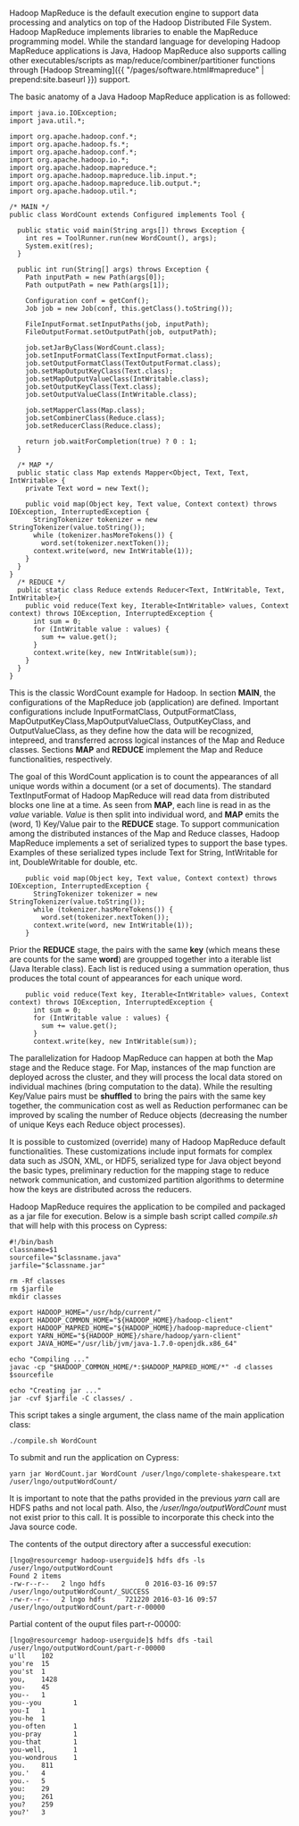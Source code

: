 Hadoop MapReduce is the default execution engine to support data processing and analytics on top of the Hadoop Distributed File System. Hadoop MapReduce implements libraries to enable the MapReduce programming model. While the standard language for developing Hadoop MapReduce applications is Java, Hadoop MapReduce also supports calling other executables/scripts as map/reduce/combiner/partitioner functions through [Hadoop Streaming]({{ "/pages/software.html#mapreduce" | prepend:site.baseurl }}) support. 

The basic anatomy of a Java Hadoop MapReduce application is as followed:

    import java.io.IOException;
    import java.util.*;

    import org.apache.hadoop.conf.*;
    import org.apache.hadoop.fs.*;
    import org.apache.hadoop.conf.*;
    import org.apache.hadoop.io.*;
    import org.apache.hadoop.mapreduce.*;
    import org.apache.hadoop.mapreduce.lib.input.*;
    import org.apache.hadoop.mapreduce.lib.output.*;
    import org.apache.hadoop.util.*;

    /* MAIN */
    public class WordCount extends Configured implements Tool {

      public static void main(String args[]) throws Exception {
        int res = ToolRunner.run(new WordCount(), args);
        System.exit(res);
      }

      public int run(String[] args) throws Exception {
        Path inputPath = new Path(args[0]);
        Path outputPath = new Path(args[1]);

        Configuration conf = getConf();
        Job job = new Job(conf, this.getClass().toString());

        FileInputFormat.setInputPaths(job, inputPath);
        FileOutputFormat.setOutputPath(job, outputPath);

        job.setJarByClass(WordCount.class);
        job.setInputFormatClass(TextInputFormat.class);
        job.setOutputFormatClass(TextOutputFormat.class);
        job.setMapOutputKeyClass(Text.class);
        job.setMapOutputValueClass(IntWritable.class);
        job.setOutputKeyClass(Text.class);
        job.setOutputValueClass(IntWritable.class);

        job.setMapperClass(Map.class);
        job.setCombinerClass(Reduce.class);
        job.setReducerClass(Reduce.class);

        return job.waitForCompletion(true) ? 0 : 1;
      }

      /* MAP */
      public static class Map extends Mapper<Object, Text, Text, IntWritable> {
        private Text word = new Text();

        public void map(Object key, Text value, Context context) throws IOException, InterruptedException {
          StringTokenizer tokenizer = new StringTokenizer(value.toString());
          while (tokenizer.hasMoreTokens()) {
            word.set(tokenizer.nextToken());
          context.write(word, new IntWritable(1));
        }
      }
    }
      /* REDUCE */    
      public static class Reduce extends Reducer<Text, IntWritable, Text, IntWritable>{
        public void reduce(Text key, Iterable<IntWritable> values, Context context) throws IOException, InterruptedException {
          int sum = 0;
          for (IntWritable value : values) {
            sum += value.get();
          }
          context.write(key, new IntWritable(sum));
        }
      }
    }

This is the classic WordCount example for Hadoop. In section **MAIN**, the configurations of the MapReduce job (application) are defined. Important configurations include InputFormatClass, OutputFormatClass, MapOutputKeyClass,MapOutputValueClass, OutputKeyClass, and OutputValueClass, as they define how the data will be recognized, intepreed, and transferred across logical instances of the Map and Reduce classes. Sections **MAP** and **REDUCE** implement the Map and Reduce functionalities, respectively. 

The goal of this WordCount application is to count the appearances of all unique words within a document (or a set of documents). The standard TextInputFormat of Hadoop MapReduce will read data from distributed blocks one line at a time. As seen from **MAP**, each line is read in as the *value* variable. *Value* is then split into individual word, and **MAP** emits the (word, 1) Key/Value pair to the **REDUCE** stage. To support communication among the distributed instances of the Map and Reduce classes, Hadoop MapReduce implements a set of serialized types to support the base types. Examples of these serialized types include Text for String, IntWritable for int, DoubleWritable for double, etc. 

        public void map(Object key, Text value, Context context) throws IOException, InterruptedException {
          StringTokenizer tokenizer = new StringTokenizer(value.toString());
          while (tokenizer.hasMoreTokens()) {
            word.set(tokenizer.nextToken());
          context.write(word, new IntWritable(1));
        }


Prior the **REDUCE** stage, the pairs with the same **key** (which means these are counts for the same **word**) are groupped together into a iterable list (Java Iterable class). Each list is reduced using a summation operation, thus produces the total count of appearances for each unique word. 

        public void reduce(Text key, Iterable<IntWritable> values, Context context) throws IOException, InterruptedException {
          int sum = 0;
          for (IntWritable value : values) {
            sum += value.get();
          }
          context.write(key, new IntWritable(sum));


The parallelization for Hadoop MapReduce can happen at both the Map stage and the Reduce stage. For Map, instances of the map function are deployed across the cluster, and they will process the local data stored on individual machines (bring computation to the data). While the resulting Key/Value pairs must be **shuffled** to bring the pairs with the same key together, the communication cost as well as Reduction performanec can be improved by scaling the number of Reduce objects (decreasing the number of unique Keys each Reduce object processes).

It is possible to customized (override) many of Hadoop MapReduce default functionalities. These customizations include input formats for complex data such as JSON, XML, or HDF5, serialized type for Java object beyond the basic types, preliminary reduction for the mapping stage to reduce network communication, and customized partition algorithms to determine how the keys are distributed across the reducers. 

Hadoop MapReduce requires the application to be compiled and packaged as a jar file for execution. Below is a simple bash script called *compile.sh* that will help with this process on Cypress:

    #!/bin/bash
    classname=$1
    sourcefile="$classname.java"
    jarfile="$classname.jar"

    rm -Rf classes
    rm $jarfile
    mkdir classes

    export HADOOP_HOME="/usr/hdp/current/"
    export HADOOP_COMMON_HOME="${HADOOP_HOME}/hadoop-client"
    export HADOOP_MAPRED_HOME="${HADOOP_HOME}/hadoop-mapreduce-client"
    export YARN_HOME="${HADOOP_HOME}/share/hadoop/yarn-client"
    export JAVA_HOME="/usr/lib/jvm/java-1.7.0-openjdk.x86_64"

    echo "Compiling ..."
    javac -cp "$HADOOP_COMMON_HOME/*:$HADOOP_MAPRED_HOME/*" -d classes $sourcefile

    echo "Creating jar ..."
    jar -cvf $jarfile -C classes/ .

This script takes a single argument, the class name of the main application class:

    ./compile.sh WordCount

To submit and run the application on Cypress:

    yarn jar WordCount.jar WordCount /user/lngo/complete-shakespeare.txt /user/lngo/outputWordCount/
 
It is important to note that the paths provided in the previous *yarn* call are HDFS paths and not local path. Also, the */user/lngo/outputWordCount* must not exist prior to this call. It is possible to incorporate this check into the Java source code.

The contents of the output directory after a successful execution:

    [lngo@resourcemgr hadoop-userguide]$ hdfs dfs -ls /user/lngo/outputWordCount
    Found 2 items
    -rw-r--r--   2 lngo hdfs          0 2016-03-16 09:57 /user/lngo/outputWordCount/_SUCCESS
    -rw-r--r--   2 lngo hdfs     721220 2016-03-16 09:57 /user/lngo/outputWordCount/part-r-00000

Partial content of the ouput files part-r-00000:

    [lngo@resourcemgr hadoop-userguide]$ hdfs dfs -tail /user/lngo/outputWordCount/part-r-00000
    u'll    102
    you're  15
    you'st  1
    you,    1428
    you-    45
    you--   1
    you--you        1
    you-I   1
    you-he  1
    you-often       1
    you-pray        1
    you-that        1
    you-well,       1
    you-wondrous    1
    you.    811
    you.'   4
    you.-   5
    you:    29
    you;    261
    you?    259
    you?'   3

  
